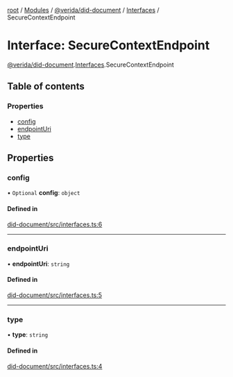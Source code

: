 [root](../README.md) / [Modules](../modules.md) / [@verida/did-document](../modules/verida_did_document.md) / [Interfaces](../modules/verida_did_document.Interfaces.md) / SecureContextEndpoint

# Interface: SecureContextEndpoint

[@verida/did-document](../modules/verida_did_document.md).[Interfaces](../modules/verida_did_document.Interfaces.md).SecureContextEndpoint

## Table of contents

### Properties

- [config](verida_did_document.Interfaces.SecureContextEndpoint.md#config)
- [endpointUri](verida_did_document.Interfaces.SecureContextEndpoint.md#endpointuri)
- [type](verida_did_document.Interfaces.SecureContextEndpoint.md#type)

## Properties

### config

• `Optional` **config**: `object`

#### Defined in

[did-document/src/interfaces.ts:6](https://github.com/verida/verida-js/blob/039856c/packages/did-document/src/interfaces.ts#L6)

___

### endpointUri

• **endpointUri**: `string`

#### Defined in

[did-document/src/interfaces.ts:5](https://github.com/verida/verida-js/blob/039856c/packages/did-document/src/interfaces.ts#L5)

___

### type

• **type**: `string`

#### Defined in

[did-document/src/interfaces.ts:4](https://github.com/verida/verida-js/blob/039856c/packages/did-document/src/interfaces.ts#L4)
